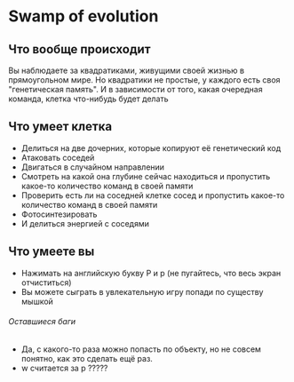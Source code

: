 Swamp of evolution
===
Что вообще происходит
---
Вы наблюдаете за квадратиками, живущими своей жизнью в прямоугольном мире.
Но квадратики не простые, у каждого есть своя "генетическая память". И в зависимости от того, какая очередная команда,
клетка что-нибудь будет делать 

Что умеет клетка
---
* Делиться на две дочерних, которые копируют её генетический код
* Атаковать соседей
* Двигаться в случайном направлении
* Смотреть на какой она глубине сейчас находиться и пропустить какое-то количество команд в своей памяти
* Проверить есть ли на соседней клетке сосед и пропустить какое-то количество команд в своей памяти
* Фотосинтезировать
* И делиться энергией с соседями

Что умеете вы
---
* Нажимать на английскую букву P и p (не пугайтесь, что весь экран отчиститься)
* Вы можете сыграть в увлекательную игру попади по существу мышкой

###### Оставшиеся баги
* Да, с какого-то раза можно попасть по объекту, но не совсем понятно, как это сделать ещё раз.
* w считается за p ?????
